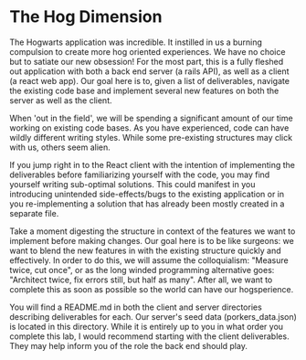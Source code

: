 # The Hog Dimension

The Hogwarts application was incredible. It instilled in us a burning compulsion to create more hog oriented experiences. We have no choice but to satiate our new obsession! For the most part, this is a fully fleshed out application with both a back end server (a rails API), as well as a client (a react web app). Our goal here is to, given a list of deliverables, navigate the existing code base and implement several new features on both the server as well as the client.

When 'out in the field', we will be spending a significant amount of our time working on existing code bases. As you have experienced, code can have wildly different writing styles. While some pre-existing structures may click with us, others seem alien.

If you jump right in to the React client with the intention of implementing the deliverables before familiarizing yourself with the code, you may find yourself writing sub-optimal solutions. This could manifest in you introducing unintended side-effects/bugs to the existing application or in you re-implementing a solution that has already been mostly created in a separate file.

Take a moment digesting the structure in context of the features we want to implement before making changes. Our goal here is to be like surgeons: we want to blend the new features in with the existing structure quickly and effectively. In order to do this, we will assume the colloquialism: "Measure twice, cut once", or as the long winded programming alternative goes: "Architect twice, fix errors still, but half as many". After all, we want to complete this as soon as possible so the world can have our hogsperience.

You will find a README.md in both the client and server directories describing deliverables for each.
Our server's seed data (porkers_data.json) is located in this directory.
While it is entirely up to you in what order you complete this lab, I would recommend starting with the client deliverables. They may help inform you of the role the back end should play. 
